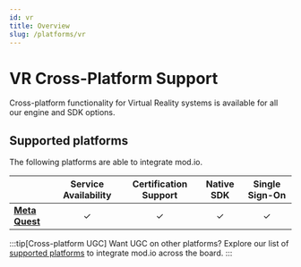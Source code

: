 ```yaml
---
id: vr
title: Overview
slug: /platforms/vr
---
```


# VR Cross-Platform Support

Cross-platform functionality for Virtual Reality systems is available for all our engine and SDK options.

## Supported platforms

The following platforms are able to integrate mod.io.

|      | **Service Availability** | **Certification Support** | **Native SDK** | **Single Sign-On** |
|------|:----:|:----:|:----:|:----:|
| **[Meta Quest](/platforms/meta/authentication)**        | ✓ | ✓ | ✓ | ✓ |

:::tip[Cross-platform UGC]
Want UGC on other platforms? Explore our list of [supported platforms](/getting-started#expand-with-cross-platform-functionality) to integrate mod.io across the board.
:::